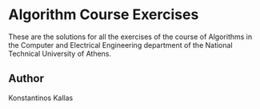 Algorithm Course Exercises 
===========================

These are the solutions for all the exercises of the course of Algorithms in the Computer and Electrical Engineering department of the National Technical University of Athens.

Author
-------

Konstantinos Kallas

